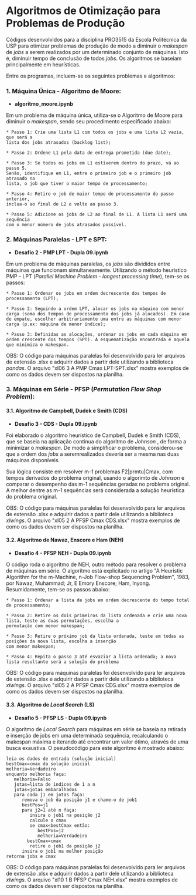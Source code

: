# Algoritmos de Otimização para Problemas de Produção

Códigos desenvolvidos para a disciplina PRO3515 da Escola Politécnica da USP
para otimizar problemas de produção de modo a diminuir o _makespan_ de 
_jobs_ a serem realizados por um determinado conjunto de máquinas. Isto é,
diminuir tempo de conclusão de todos _jobs_.
Os algoritmos se baseiam principalmente em heurísticas.

Entre os programas, incluem-se os seguintes problemas e algoritmos:

### 1. Máquina Única - Algoritmo de Moore:

* **algoritmo_moore.ipynb**

Em um problema de máquina única, utiliza-se o Algoritmo de Moore para 
diminuir o _makespan_, sendo seu procedimento especificado abaixo:


	* Passo 1: Crie uma lista L1 com todos os jobs e uma lista L2 vazia, que será a 
	lista dos jobs atrasados (backlog list);

	* Passo 2: Ordene L1 pela data de entrega prometida (due date);

	* Passo 3: Se todos os jobs em L1 estiverem dentro do prazo, vá ao passo 5.
	Senão, identifique em L1, entre o primeiro job e o primeiro job atrasado na
	lista, o job que tiver o maior tempo de processamento;

	* Passo 4: Retire o job de maior tempo de processamento do passo anterior,
	inclua-o ao final de L2 e volte ao passo 3.

	* Passo 5: Adicione os jobs de L2 ao final de L1. A lista L1 será uma sequência
	com o menor número de jobs atrasados possível.

### 2. Máquinas Paralelas - LPT e SPT:


* **Desafio 2 - PMP LPT - Dupla 09.ipynb**

Em um problema de máquinas paralelas, os _jobs_ são divididos entre máquinas
que funcionam simultaneamente. Utilizando o método heurístico PMP - LPT
(_Parallel Machine Problem_ - _longest processing time_), tem-se os passos:

	* Passo 1: Ordenar os jobs em ordem decrescente dos tempos de 
	processamento (LPT);

	* Passo 2: Seguindo a ordem LPT, alocar os jobs na máquina com menor 
	carga (soma dos tempos de processamento dos jobs já alocados). Em caso 
	de empate, escolher arbitrariamente uma entre as máquinas com menor 
	carga (p.ex: máquina de menor índice);

	* Passo 3: Definidas as alocações, ordenar os jobs em cada máquina em
	ordem crescente dos tempos (SPT). A esquematização encontrada é aquela
	que minimiza o makespan.

OBS: O código para máquinas paralelas foi desenvolvido para ler arquivos
de extensão .xlsx e adquirir dados a partir dele utilizando a biblioteca _pandas_. O arquivo 
"xl06 3 A PMP Cmax LPT-SPT.xlsx" mostra exemplos de como os dados devem 
ser dispostos na planilha.

### 3. Máquinas em Série - PFSP (_Permutation Flow Shop Problem_):

#### 3.1. Algoritmo de Campbell, Dudek e Smith (CDS)

* **Desafio 3 - CDS - Dupla 09.ipynb**

Foi elaborado o algoritmo heurístico de Campbell, Dudek e Smith (CDS),
que se baseia na aplicação continua do algoritmo de _Johnson_ , de forma 
a minimizar o _makespan_. De modo a simplificar o problema, 
considerou-se que a ordem dos _jobs_ a seremrealizados deveria ser 
a mesma nas duas máquinas disponíveis.

Sua lógica consiste em resolver m-1 problemas F2|prmtu|Cmax, 
com tempos derivados do problema original, usando o algorimto de 
_Johnson_ e comparar o desempenho das m-1 sequências geradas no problema 
original. A melhor dentre as m-1 sequências será considerada a solução 
heurística do problema original.

OBS: O código para máquinas paralelas foi desenvolvido para ler arquivos
de extensão .xlsx e adquirir dados a partir dele utilizando a biblioteca _xlwings_. O arquivo 
"xl05 2 A PFSP Cmax CDS.xlsx" mostra exemplos de como os dados devem 
ser dispostos na planilha.

#### 3.2. Algoritmo de Nawaz, Enscore e Ham (NEH)

* **Desafio 4 - PFSP NEH - Dupla 09.ipynb**

O código roda o algoritmo de NEH, outro método para resolver o problema
de máquinas em série. O algoritmo está explicitado no artigo "A Heuristic 
Algorithm for the m-Machine, n-Job Flow-shop Sequencing Problem", 1983, por 
Nawaz, Muhammad; Jr, E Emory Enscore; Ham, Inyong. Resumidamente, tem-se 
os passos abaixo:

	* Passo 1: Ordenar a lista de jobs em ordem decrescente do tempo total de processamento;

	* Passo 2: Retire os dois primeiros da lista ordenada e crie uma nova lista, teste as duas permutações, escolha a 
	permutação com menor makespan;

	* Passo 3: Retire o próximo job da lista ordenada, teste em todas as posições da nova lista, escolha a inserção
	com menor makespan;

	* Passo 4: Repita o passo 3 até esvaziar a lista ordenada; a nova lista resultante será a solução do problema

OBS: O código para máquinas paralelas foi desenvolvido para ler arquivos
de extensão .xlsx e adquirir dados a partir dele utilizando a biblioteca _xlwings_. O arquivo 
"xl05 2 A PFSP Cmax CDS.xlsx" mostra exemplos de como os dados devem 
ser dispostos na planilha.

#### 3.3. Algoritmo de _Local Search_ (LS)

* **Desafio 5 - PFSP LS - Dupla 09.ipynb**

O algoritmo de _Local Search_ para máquinas em série se baseia na retirada e inserção de
jobs em uma determinada sequência, recalculando o makespan máxima e iterando até encontrar
um valor ótimo, através de uma busca exaustiva. O pseudocódigo para este algoritmo é mostrado abaixo:

```
leia os dados de entrada (solução inicial)
bestCmax=cmax da solução inicial
melhoria=Verdadeiro
enquanto melhoria faça:
   melhoria=Falso
   jotas=lista de indices de 1 a n
   jotas=jotas embaralhados
   para cada j1 em jotas faça:
      remova o job da posição j1 e chame-o de job1
      bestPos=j1
      para j2=1 até n faça:
         insira o job1 na posição j2
         calcule o cmax
         se cmax<bestCmax então:
            bestPos=j2
            melhoria=Verdadeiro
	    bestCmax=cmax
         retire o job1 da posição j2
      insira o job1 na melhor posição
retorna jobs e cmax
```

OBS: O código para máquinas paralelas foi desenvolvido para ler arquivos
de extensão .xlsx e adquirir dados a partir dele utilizando a biblioteca _xlwings_. O arquivo 
"xl10 1 B PFSP Cmax NEH.xlsx" mostra exemplos de como os dados devem 
ser dispostos na planilha.